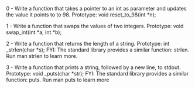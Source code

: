 0 - Write a function that takes a pointer to an int as parameter and updates the value it points to to 98.
Prototype: void reset_to_98(int *n);

1 - Write a function that swaps the values of two integers.
Prototype: void swap_int(int *a, int *b);

2 - Write a function that returns the length of a string.
Prototype: int _strlen(char *s);
FYI: The standard library provides a similar function: strlen. Run man strlen to learn more.

3 - Write a function that prints a string, followed by a new line, to stdout.
Prototype: void _puts(char *str);
FYI: The standard library provides a similar function: puts. Run man puts to learn more
